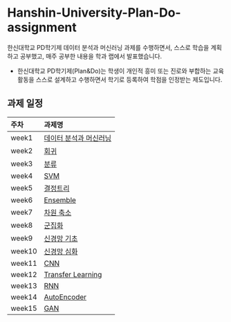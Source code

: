 # Hanshin-University-Plan-Do-assignment

한신대학교 PD학기제 데이터 분석과 머신러닝 과제를 수행하면서, 스스로 학습을 계획하고 공부했고, 매주 공부한 내용을 학과 랩에서 발표했습니다.

- 한신대학교 PD학기제(Plan&Do)는 학생이 개인적 흥미 또는 진로와 부합하는 교육 활동을 스스로 설계하고 수행하면서 학기로 등록하여 학점을 인정받는 제도입니다.

## 과제 일정

| 주차 | 과제명 |
| :--- | :--- |
| week1 | [데이터 분석과 머신러닝](https://github.com/SeongBeomLEE/Hanshin-University-Plan-Do-assignment/tree/main/week1) |
| week2 | [회귀](https://github.com/SeongBeomLEE/Hanshin-University-Plan-Do-assignment/tree/main/week2) |
| week3 | [분류](https://github.com/SeongBeomLEE/Hanshin-University-Plan-Do-assignment/tree/main/week3) |
| week4 | [SVM](https://github.com/SeongBeomLEE/Hanshin-University-Plan-Do-assignment/tree/main/week4) |
| week5 | [결정트리](https://github.com/SeongBeomLEE/Hanshin-University-Plan-Do-assignment/tree/main/week5) |
| week6 | [Ensemble](https://github.com/SeongBeomLEE/Hanshin-University-Plan-Do-assignment/tree/main/week6) |
| week7 | [차원 축소](https://github.com/SeongBeomLEE/Hanshin-University-Plan-Do-assignment/tree/main/week7) |
| week8 | [군집화](https://github.com/SeongBeomLEE/Hanshin-University-Plan-Do-assignment/tree/main/week8) |
| week9 | [신경망 기초](https://github.com/SeongBeomLEE/Hanshin-University-Plan-Do-assignment/tree/main/week9) |
| week10 | [신경망 심화](https://github.com/SeongBeomLEE/Hanshin-University-Plan-Do-assignment/tree/main/week10) |
| week11 | [CNN](https://github.com/SeongBeomLEE/Hanshin-University-Plan-Do-assignment/tree/main/week11) |
| week12 | [Transfer Learning](https://github.com/SeongBeomLEE/Hanshin-University-Plan-Do-assignment/tree/main/week12) |
| week13 | [RNN](https://github.com/SeongBeomLEE/Hanshin-University-Plan-Do-assignment/tree/main/week13) |
| week14 | [AutoEncoder](https://github.com/SeongBeomLEE/Hanshin-University-Plan-Do-assignment/tree/main/week14) |
| week15 | [GAN](https://github.com/SeongBeomLEE/Hanshin-University-Plan-Do-assignment/tree/main/week15) |
